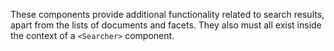 These components provide additional functionality related to search results, apart from the lists of documents and facets. They also must all exist inside the context of a `<Searcher>` component.